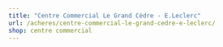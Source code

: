 ```yaml
---
title: "Centre Commercial Le Grand Cèdre - E.Leclerc"
url: /acheres/centre-commercial-le-grand-cedre-e-leclerc/
shop: centre commercial
---
```

